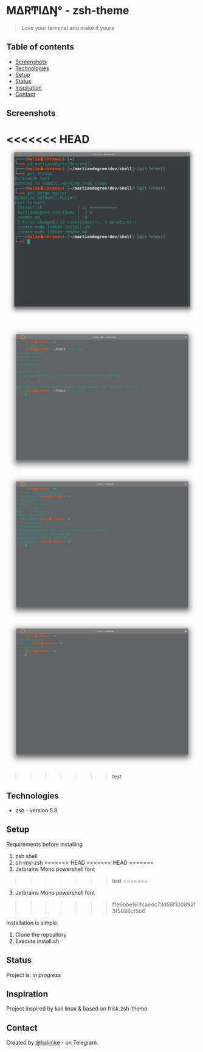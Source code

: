 # M∆RͲI∆Ŋ° - zsh-theme
> Love your terminal and make it yours

## Table of contents
* [Screenshots](#screenshots)
* [Technologies](#technologies)
* [Setup](#setup)
* [Status](#status)
* [Inspiration](#inspiration)
* [Contact](#contact)

## Screenshots
<<<<<<< HEAD
![Example screenshot](./martiandegree-shell.png)
=======
![Example screenshot](./md_git_prompt.png)
![Example screenshot](./md_venv_prompt.png)
![Example screenshot](./md_anaconda_prompt.png)
>>>>>>> test

## Technologies
* zsh - version 5.8

## Setup
Requirements before installing
1. zsh shell
2. oh-my-zsh
<<<<<<< HEAD
<<<<<<< HEAD
=======
3. Jetbrains Mono powershell font
>>>>>>> test
=======
3. Jetbrains Mono powershell font
>>>>>>> f1e6bbe161fcaedc73d58f100892f3f5088cf5b6

Installation is simple.
1. Clone the repository
2. Execute install.sh

## Status
Project is: _in progress_

## Inspiration
Project inspired by kali linux & based on frisk.zsh-theme

## Contact
Created by [@halimke](https://t.me/halimke) - on Telegram.
